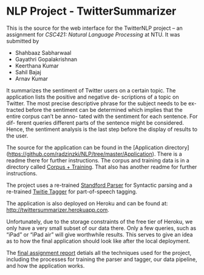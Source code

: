 # NLP Project - TwitterSummarizer

This is the source for the web interface for the TwitterNLP project – an assignment for *CSC421: Natural Language Processing* at NTU. It was submitted by

- Shahbaaz Sabharwaal
- Gayathri Gopalakrishnan
- Keerthana Kumar
- Sahil Bajaj
- Arnav Kumar

It summarizes the sentiment of Twitter users on a certain topic. The application lists the positive and negative de- scriptions of a topic on Twitter. The most precise descriptive phrase for the subject needs to be ex- tracted before the sentiment can be determined which implies that the entire corpus can’t be anno- tated with the sentiment for each sentence. For dif- ferent queries different parts of the sentence might be considered. Hence, the sentiment analysis is the last step before the display of results to the user.

The source for the application can be found in the [Application directory] (https://github.com/radzinzki/NLP/tree/master/Application). There is a readme there for further instructions.
The corpus and training data is in a  directory called [Corpus + Training](https://github.com/radzinzki/NLP/tree/master/Corpus%20%2B%20Training). That also has another readme for further instructions.

The project uses a re-trained [Standford Parser](http://nlp.stanford.edu/software/lex-parser.shtml) for Syntactic parsing and a re-trained [Twitie Tagger](http://gate.ac.uk/wiki/twitie.html) for part-of-speech tagging.


The application is also deployed on Heroku and can be found at: http://twittersummarizer.herokuapp.com.

Unfortunately, due to the storage constraints of the free tier of Heroku, we only have a very small subset of our data there. Only a few queries, such as “iPad” or “iPad air” will give worthwhile results. This serves 
to give an idea as to how the final application should look like after the local deployment.

The [final assignment report](https://github.com/radzinzki/NLP/blob/master/AssignmentReport.pdf) detials all the techniques used for the project, including the processes for training the parser and tagger, our data pipeline, and how the application works.
